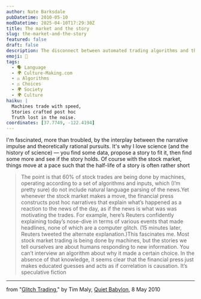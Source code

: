 ```yaml
---
author: Nate Barksdale
pubDatetime: 2010-05-10
modDatetime: 2025-04-10T17:29:30Z
title: The market and the story
slug: the-market-and-the-story
featured: false
draft: false
description: The disconnect between automated trading algorithms and the narrative-driven explanations provided by the financial press.
emoji: 🤖
tags:
  - 🗣️ Language
  - 🌍 Culture-Making.com
  - ⚖️ Algorithms
  - ⚖️ Choices
  - 🌍 Society
  - 🌍 Culture
haiku: |
  Machines trade with speed,  
  Stories crafted post hoc  
  Truth lost in the noise.
coordinates: [37.7749, -122.4194]
---
```


I'm fascinated, more than troubled, by the interplay between the narrative impulse and theoretically rational pursuits. It's why I love science (and the history of science) — you find some data, propose a story to fit it, then find some more and see if the story holds. Of course with the stock market, things move at a pace such that the half-life of a story is often rather short

> The point is that 60% of stock trades are being done by machines, operating according to a set of algorithms and inputs, which (I’m pretty sure) do not include natural language parsing of the news.Yet whenever the stock market makes a move, the financial press constructs post hoc narratives that explain what’s happened as a reaction to the news of the day, as if the news is what was was motivating the trades. For example, here’s Reuters confidently explaining today’s nose-dive in terms of various events that made headlines, none of which are a computer glitch. (15 minutes later, Reuters tweeted the alternate explanation.)This fascinates me. Most stock market trading is being done by machines, but the stories we tell ourselves are about humans responding to new information. You can’t interview an algorithm about why it made a certain choice. In the absence of that knowledge, it seems clear that the financial press just makes educated guesses and acts as if correlation is causation. It’s speculative fiction

---

from "[Glitch Trading](<http://quietbabylon.com/2010/glitch-trading/?utm_source=feedburner&utm_medium=feed&utm_campaign=Feed:+QuietBabylon+(Quiet+Babylon)&utm_content=Google+Reader>)," by Tim Maly, [Quiet Babylon](<http://quietbabylon.com/2010/glitch-trading/?utm_source=feedburner&utm_medium=feed&utm_campaign=Feed:+QuietBabylon+(Quiet+Babylon)&utm_content=Google+Reader>), 8 May 2010
